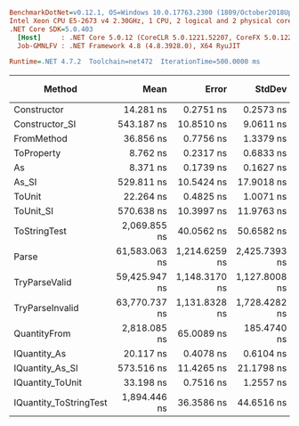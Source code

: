 ``` ini

BenchmarkDotNet=v0.12.1, OS=Windows 10.0.17763.2300 (1809/October2018Update/Redstone5)
Intel Xeon CPU E5-2673 v4 2.30GHz, 1 CPU, 2 logical and 2 physical cores
.NET Core SDK=5.0.403
  [Host]     : .NET Core 5.0.12 (CoreCLR 5.0.1221.52207, CoreFX 5.0.1221.52207), X64 RyuJIT
  Job-GMNLFV : .NET Framework 4.8 (4.8.3928.0), X64 RyuJIT

Runtime=.NET 4.7.2  Toolchain=net472  IterationTime=500.0000 ms  

```
|                 Method |          Mean |         Error |        StdDev |        Median |  Gen 0 |  Gen 1 | Gen 2 | Allocated |
|----------------------- |--------------:|--------------:|--------------:|--------------:|-------:|-------:|------:|----------:|
|            Constructor |     14.281 ns |     0.2751 ns |     0.2573 ns |     14.318 ns |      - |      - |     - |         - |
|         Constructor_SI |    543.187 ns |    10.8510 ns |     9.0611 ns |    541.940 ns | 0.0282 |      - |     - |     201 B |
|             FromMethod |     36.856 ns |     0.7756 ns |     1.3379 ns |     36.795 ns |      - |      - |     - |         - |
|             ToProperty |      8.762 ns |     0.2317 ns |     0.6833 ns |      8.538 ns |      - |      - |     - |         - |
|                     As |      8.371 ns |     0.1739 ns |     0.1627 ns |      8.389 ns |      - |      - |     - |         - |
|                  As_SI |    529.811 ns |    10.5424 ns |    17.9018 ns |    526.286 ns | 0.0278 |      - |     - |     201 B |
|                 ToUnit |     22.264 ns |     0.4825 ns |     1.0071 ns |     22.114 ns |      - |      - |     - |         - |
|              ToUnit_SI |    570.638 ns |    10.3997 ns |    11.9763 ns |    570.306 ns | 0.0274 |      - |     - |     201 B |
|           ToStringTest |  2,069.855 ns |    40.0562 ns |    50.6582 ns |  2,081.549 ns | 0.1796 |      - |     - |    1220 B |
|                  Parse | 61,583.063 ns | 1,214.6259 ns | 2,425.7393 ns | 61,171.232 ns | 8.1429 | 0.2431 |     - |   54377 B |
|          TryParseValid | 59,425.947 ns | 1,148.3170 ns | 1,127.8008 ns | 59,495.737 ns | 8.2440 | 0.3533 |     - |   54352 B |
|        TryParseInvalid | 63,770.737 ns | 1,131.8328 ns | 1,728.4282 ns | 63,410.417 ns | 8.1653 | 0.2474 |     - |   53895 B |
|           QuantityFrom |  2,818.085 ns |    65.0089 ns |   185.4740 ns |  2,800.000 ns |      - |      - |     - |    8192 B |
|           IQuantity_As |     20.117 ns |     0.4078 ns |     0.6104 ns |     19.970 ns | 0.0037 |      - |     - |      24 B |
|        IQuantity_As_SI |    573.516 ns |    11.4265 ns |    21.1798 ns |    567.565 ns | 0.0279 |      - |     - |     201 B |
|       IQuantity_ToUnit |     33.198 ns |     0.7516 ns |     1.2557 ns |     33.488 ns | 0.0086 |      - |     - |      56 B |
| IQuantity_ToStringTest |  1,894.446 ns |    36.3586 ns |    44.6516 ns |  1,903.650 ns | 0.1808 |      - |     - |    1220 B |
